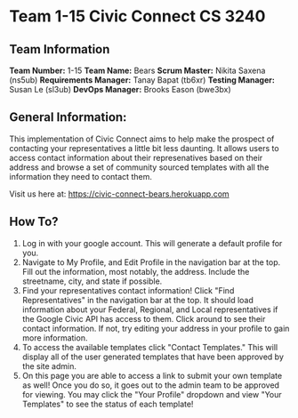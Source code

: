 # Team 1-15 Civic Connect CS 3240

## Team Information

**Team Number:** 1-15
**Team Name:** Bears
**Scrum Master:** Nikita Saxena (ns5ub)
**Requirements Manager:** Tanay Bapat (tb6xr)
**Testing Manager:** Susan Le (sl3ub)
**DevOps Manager:** Brooks Eason (bwe3bx)

## General Information:

This implementation of Civic Connect aims to help make the prospect of contacting your representatives a little bit less daunting. It allows users to access contact information about their represenatives based on their address and browse a set of community sourced templates with all the information they need to contact them.

Visit us here at: https://civic-connect-bears.herokuapp.com  


## How To?

1. Log in with your google account. This will generate a default profile for you. 
2. Navigate to My Profile, and Edit Profile in the navigation bar at the top. Fill out the information, most notably, the address. Include the streetname, city, and state if possible.
3. Find your representatives contact information! Click "Find Representatives" in the navigation bar at the top. It should load information about your Federal, Regional, and Local representatives if the Google Civic API has access to them. Click around to see their contact information. If not, try editing your address in your profile to gain more information.
4. To access the available templates click "Contact Templates." This will display all of the user generated templates that have been approved by the site admin. 
5. On this page you are able to access a link to submit your own template as well! Once you do so, it goes out to the admin team to be approved for viewing. You may click the "Your Profile" dropdown and view "Your Templates" to see the status of each template! 


